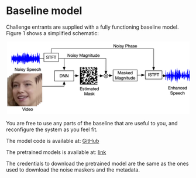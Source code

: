 # Baseline model

Challenge entrants are supplied with a fully functioning baseline model. Figure 1 shows a simplified schematic:

<p align="center">
  <img src="software/baseline.jpg" alt="drawing" width="500"/>
</p>

You are free to use any parts of the baseline that are useful to you, and reconfigure the system as you feel fit.

The model code is available at: [GitHub](https://github.com/cogmhear/avse_challenge)

The pretrained models is available at: [link](https://data.cstr.ed.ac.uk/cogmhear/protected/avse1_baseline.ckpt)

The credentials to download the pretrained model are the same as the ones used to download the noise maskers and the metadata.
